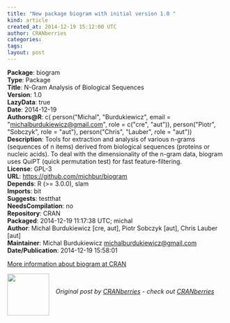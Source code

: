 ```yaml
---
title: "New package biogram with initial version 1.0 "
kind: article
created_at: 2014-12-19 15:12:00 UTC
author: CRANberries
categories: 
tags: 
layout: post
---
```

<strong>Package</strong>: biogram<br>
<strong>Type</strong>: Package<br>
<strong>Title</strong>: N-Gram Analysis of Biological Sequences<br>
<strong>Version</strong>: 1.0<br>
<strong>LazyData</strong>: true<br>
<strong>Date</strong>: 2014-12-19<br>
<strong>Authors@R</strong>: c(
person("Michal", "Burdukiewicz",
email = "michalburdukiewicz@gmail.com",
role = c("cre", "aut")),
person("Piotr", "Sobczyk",
role = "aut"),
person("Chris", "Lauber",
role = "aut"))<br>
<strong>Description</strong>: Tools for extraction and analysis of various
n-grams (sequences of n items) derived from biological sequences (proteins
or nucleic acids). To deal with the dimensionality of the n-gram data,
biogram uses QuiPT (quick permutation test) for fast feature-filtering.<br>
<strong>License</strong>: GPL-3<br>
<strong>URL</strong>: https://github.com/michbur/biogram<br>
<strong>Depends</strong>: R (>= 3.0.0), slam<br>
<strong>Imports</strong>: bit<br>
<strong>Suggests</strong>: testthat<br>
<strong>NeedsCompilation</strong>: no<br>
<strong>Repository</strong>: CRAN<br>
<strong>Packaged</strong>: 2014-12-19 11:17:38 UTC; michal<br>
<strong>Author</strong>: Michal Burdukiewicz [cre, aut],
Piotr Sobczyk [aut],
Chris Lauber [aut]<br>
<strong>Maintainer</strong>: Michal Burdukiewicz <michalburdukiewicz@gmail.com><br>
<strong>Date/Publication</strong>: 2014-12-19 15:58:01<br>

<p>
<a href="http://cran.r-project.org/web/packages/biogram/index.html">More information about biogram at CRAN</a><div class="author">
  <img src="" style="width: 96px; height: 96;">
  <span style="position: absolute; padding: 32px 15px;">
    <i>Original post by <a href="http://twitter.com/">CRANberries</a> - check out <a href="http://dirk.eddelbuettel.com/cranberries">CRANberries   </a></i>
  </span>
</div>
